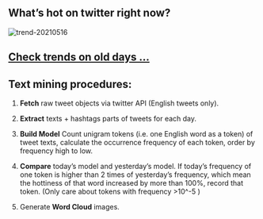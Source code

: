 ## What’s hot on twitter right now?

![trend-20210516][wordcloud]

[wordcloud]: https://raw.githubusercontent.com/xdqc/tweet-trend-everyday/master/word-cloud/trend-20210516.png?token=AF5V4P7ADR6KQBZ4CEDTNIK6AXRMU "trend-20210516"

## [Check trends on old days ...](https://github.com/xdqc/tweet-trend-everyday/tree/master/word-cloud)

## Text mining procedures:

1. **Fetch** raw tweet objects via twitter API (English tweets only).

2. **Extract** texts + hashtags parts of tweets for each day.

3. **Build Model** Count unigram tokens (i.e. one English word as a token) of tweet texts, calculate the occurrence frequency of each token, order by frequency high to low.

4. **Compare** today’s model and yesterday’s model. If today’s frequency of one token is higher than 2 times of yesterday’s frequency, which mean the hottiness of that word increased by more than 100%, record that token. (Only care about tokens with frequency >10^-5 )

5. Generate **Word Cloud** images.
